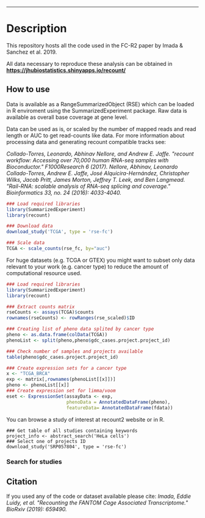 ---

# Description
This repository hosts all the code used in the FC-R2 paper by Imada & Sanchez et al. 2019.

All data necessary to reproduce these analysis can be obtained in **<https://jhubiostatistics.shinyapps.io/recount/>**

## How to use

Data is available as a RangeSummarizedObject (RSE) which can be loaded in R enviroment using the SummarizedExperiment package.
Raw data is available as overall base coverage at gene level.

Data can be used as is, or scaled by the number of mapped reads and read length or AUC to get read-counts like data. For more information about processing data and generating recount compatible tracks see:

*Collado-Torres, Leonardo, Abhinav Nellore, and Andrew E. Jaffe. "recount workflow: Accessing over 70,000 human RNA-seq samples with Bioconductor." F1000Research 6 (2017).*
*Nellore, Abhinav, Leonardo Collado-Torres, Andrew E. Jaffe, José Alquicira-Hernández, Christopher Wilks, Jacob Pritt, James Morton, Jeffrey T. Leek, and Ben Langmead. "Rail-RNA: scalable analysis of RNA-seq splicing and coverage." Bioinformatics 33, no. 24 (2016): 4033-4040.*

```r
### Load required libraries
library(SummarizedExperiment)
library(recount)

### Download data
download_study('TCGA', type = 'rse-fc')

### Scale data
TCGA <- scale_counts(rse_fc, by="auc")
```

For huge datasets (e.g. TCGA or GTEX) you might want to subset only data relevant to your work (e.g. cancer type) to reduce the amount of computational resource used.

```r
### Load required libraries
library(SummarizedExperiment)
library(recount)

### Extract counts matrix
rseCounts <- assays(TCGA)$counts
rownames(rseCounts) <- rowRanges(rse_scaled)$ID

### Creating list of pheno data splited by cancer type
pheno <- as.data.frame(colData(TCGA))
phenoList <- split(pheno,pheno$gdc_cases.project.project_id)

### Check number of samples and projects available
table(pheno$gdc_cases.project.project_id)

### Create expression sets for a cancer type
x <- "TCGA_BRCA"
exp <- matrix[,rownames(phenoList[[x]])]
pheno <- phenoList[[x]]
### Create expression set for limma/voom
eset <- ExpressionSet(assayData <- exp,
                      phenoData = AnnotatedDataFrame(pheno),
                      featureData= AnnotatedDataFrame(fdata))
```

You can browse a study of interest at recount2 website or in R.
```
### Get table of all studies containing keywords
project_info <- abstract_search('HeLa cells')
### Select one of projects ID
download_study('SRP057804', type = 'rse-fc')
```
### Search for studies
## Citation
If you used any of the code or dataset available please cite:
*Imada, Eddie Luidy, et al. "Recounting the FANTOM Cage Associated Transcriptome." BioRxiv (2019): 659490.*
